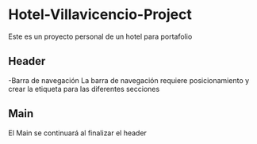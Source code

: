 # Hotel-Villavicencio-Project

Este es un proyecto personal de un hotel para portafolio

## Header

-Barra de navegación
La barra de navegación requiere posicionamiento y crear la etiqueta para las diferentes secciones

## Main

El Main se continuará al finalizar el header
